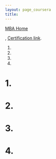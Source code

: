 ```yaml
---
layout: page_coursera
title:
---
```


[MBA Home](../../0index)

[](), [Certification link](https://www.coursera.org/account/accomplishments/verify/).

1. [](#l1)
2. [](#l2)
3. [](#l3)
4. [](#l4)


<a name="l1"></a>
# 1.

<a name="l2"></a>
# 2.

<a name="l3"></a>
# 3.

<a name="l4"></a>
# 4.

